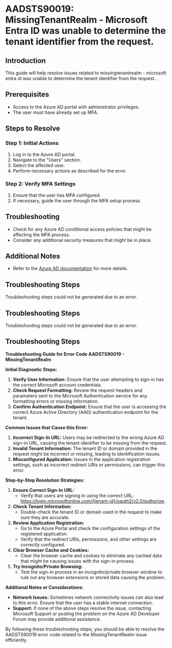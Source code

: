 # AADSTS90019: MissingTenantRealm - Microsoft Entra ID was unable to determine the tenant identifier from the request.

## Introduction

This guide will help resolve issues related to missingtenantrealm - microsoft
entra id was unable to determine the tenant identifier from the request..

## Prerequisites

* Access to the Azure AD portal with administrator privileges.
* The user must have already set up MFA.

## Steps to Resolve

### Step 1: Initial Actions

1. Log in to the Azure AD portal.
2. Navigate to the "Users" section.
3. Select the affected user.
4. Perform necessary actions as described for the error.

### Step 2: Verify MFA Settings

1. Ensure that the user has MFA configured.
2. If necessary, guide the user through the MFA setup process.

## Troubleshooting

* Check for any Azure AD conditional access policies that might be affecting the
  MFA process.
* Consider any additional security measures that might be in place.

## Additional Notes

* Refer to the
  [Azure AD documentation](https://learn.microsoft.com/en-us/azure/active-directory/)
  for more details.

## Troubleshooting Steps

Troubleshooting steps could not be generated due to an error.

## Troubleshooting Steps

Troubleshooting steps could not be generated due to an error.

## Troubleshooting Steps

**Troubleshooting Guide for Error Code AADSTS90019 - MissingTenantRealm**

**Initial Diagnostic Steps:**

1. **Verify User Information:** Ensure that the user attempting to sign-in has
   the correct Microsoft account credentials.
2. **Check Request Formatting:** Review the request headers and parameters sent
   to the Microsoft Authentication service for any formatting errors or missing
   information.
3. **Confirm Authentication Endpoint:** Ensure that the user is accessing the
   correct Azure Active Directory (AAD) authentication endpoint for the tenant.

**Common Issues that Cause this Error:**

1. **Incorrect Sign-In URL:** Users may be redirected to the wrong Azure AD
   sign-in URL, causing the tenant identifier to be missing from the request.
2. **Invalid Tenant Information:** The tenant ID or domain provided in the
   request might be incorrect or missing, leading to identification issues.
3. **Misconfigured Application:** Issues in the application registration
   settings, such as incorrect redirect URIs or permissions, can trigger this
   error.

**Step-by-Step Resolution Strategies:**

1. **Ensure Correct Sign-In URL:**
   * Verify that users are signing in using the correct URL:
     https://login.microsoftonline.com/{tenant-id}/oauth2/v2.0/authorize.
2. **Check Tenant Information:**
   * Double-check the tenant ID or domain used in the request to make sure they
     are accurate.
3. **Review Application Registration:**
   * Go to the Azure Portal and check the configuration settings of the
     registered application.
   * Verify that the redirect URIs, permissions, and other settings are
     correctly configured.
4. **Clear Browser Cache and Cookies:**
   * Clear the browser cache and cookies to eliminate any cached data that might
     be causing issues with the sign-in process.
5. **Try Incognito/Private Browsing:**
   * Test the sign-in process in an incognito/private browser window to rule out
     any browser extensions or stored data causing the problem.

**Additional Notes or Considerations:**

* **Network Issues:** Sometimes network connectivity issues can also lead to
  this error. Ensure that the user has a stable internet connection.
* **Support:** If none of the above steps resolve the issue, contacting
  Microsoft Support or posting the problem on the Azure AD Developer Forum may
  provide additional assistance.

By following these troubleshooting steps, you should be able to resolve the
AADSTS90019 error code related to the MissingTenantRealm issue efficiently.
